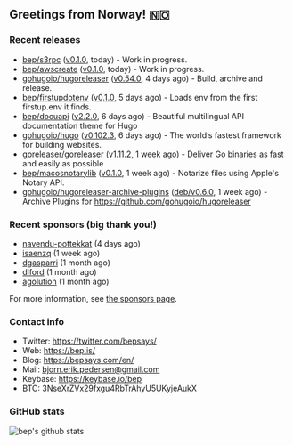 ## Greetings from Norway! 🇳🇴

### Recent releases
- [bep/s3rpc](https://github.com/bep/s3rpc) ([v0.1.0](https://github.com/bep/s3rpc/releases/tag/v0.1.0), today) - Work in progress.
- [bep/awscreate](https://github.com/bep/awscreate) ([v0.1.0](https://github.com/bep/awscreate/releases/tag/v0.1.0), today) - Work in progress.
- [gohugoio/hugoreleaser](https://github.com/gohugoio/hugoreleaser) ([v0.54.0](https://github.com/gohugoio/hugoreleaser/releases/tag/v0.54.0), 4 days ago) - Build, archive and release. 
- [bep/firstupdotenv](https://github.com/bep/firstupdotenv) ([v0.1.0](https://github.com/bep/firstupdotenv/releases/tag/v0.1.0), 5 days ago) - Loads env from the first firstup.env it finds.
- [bep/docuapi](https://github.com/bep/docuapi) ([v2.2.0](https://github.com/bep/docuapi/releases/tag/v2.2.0), 6 days ago) - Beautiful multilingual API documentation theme for Hugo
- [gohugoio/hugo](https://github.com/gohugoio/hugo) ([v0.102.3](https://github.com/gohugoio/hugo/releases/tag/v0.102.3), 6 days ago) - The world’s fastest framework for building websites.
- [goreleaser/goreleaser](https://github.com/goreleaser/goreleaser) ([v1.11.2](https://github.com/goreleaser/goreleaser/releases/tag/v1.11.2), 1 week ago) - Deliver Go binaries as fast and easily as possible
- [bep/macosnotarylib](https://github.com/bep/macosnotarylib) ([v0.1.0](https://github.com/bep/macosnotarylib/releases/tag/v0.1.0), 1 week ago) - Notarize files using Apple&#39;s Notary API.
- [gohugoio/hugoreleaser-archive-plugins](https://github.com/gohugoio/hugoreleaser-archive-plugins) ([deb/v0.6.0](https://github.com/gohugoio/hugoreleaser-archive-plugins/releases/tag/deb%2Fv0.6.0), 1 week ago) - Archive Plugins for https://github.com/gohugoio/hugoreleaser


### Recent sponsors (big thank you!)

- [navendu-pottekkat](https://github.com/navendu-pottekkat) (4 days ago)
- [isaenzq](https://github.com/isaenzq) (1 week ago)
- [dgasparri](https://github.com/dgasparri) (1 month ago)
- [dlford](https://github.com/dlford) (1 month ago)
- [agolution](https://github.com/agolution) (1 month ago)

For more information, see [the sponsors page](https://github.com/sponsors/bep/).

### Contact info
- Twitter: https://twitter.com/bepsays/
- Web: https://bep.is/
- Blog: https://bepsays.com/en/
- Mail: bjorn.erik.pedersen@gmail.com
- Keybase: https://keybase.io/bep
- BTC: 3NseXrZVx29fxgu4RbTrAhyU5UKyjeAukX


### GitHub stats
![bep's github stats](https://github-readme-stats.vercel.app/api?username=bep&count_private=true&hide_title=true)

